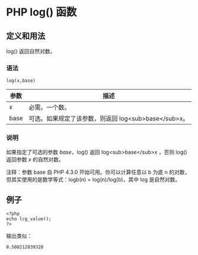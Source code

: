# PHP log() 函数



## 定义和用法

log() 返回自然对数。

### 语法

```
log(x,base)
```

| 参数 | 描述 |
| --- | --- |
| x | 必需。一个数。 |
| base | 可选。如果规定了该参数，则返回 log&lt;sub&gt;base&lt;/sub&gt;x。 |

### 说明

如果指定了可选的参数 _base_，log() 返回 log&lt;sub&gt;base&lt;/sub&gt;x ，否则 log() 返回参数 _x_ 的自然对数。

注释：参数 base 自 PHP 4.3.0 开始可用。你可以计算任意以 b 为底 n 的对数，但其实使用的是数学等式：logb(n) = log(n)/log(b)，其中 log 是自然对数。

## 例子

```
<?php
echo lcg_value();
?>
```

输出类似：

```
0.508212039328
```



